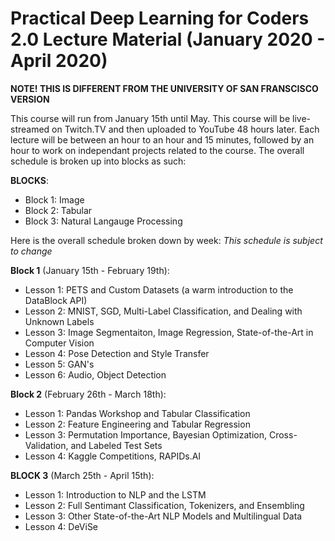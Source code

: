 # Practical Deep Learning for Coders 2.0 Lecture Material (January 2020 - April 2020)
**NOTE! THIS IS DIFFERENT FROM THE UNIVERSITY OF SAN FRANSCISCO VERSION** 

This course will run from January 15th until May. This course will be live-streamed on Twitch.TV and then uploaded to YouTube 48 hours later. Each lecture will be between an hour to an hour and 15 minutes, followed by an hour to work on independant projects related to the course. The overall schedule is broken up into blocks as such:

**BLOCKS**:
* Block 1: Image
* Block 2: Tabular
* Block 3: Natural Langauge Processing

Here is the overall schedule broken down by week:
*This schedule is subject to change*

**Block 1** (January 15th - February 19th):
* Lesson 1: PETS and Custom Datasets (a warm introduction to the DataBlock API)
* Lesson 2: MNIST, SGD, Multi-Label Classification, and Dealing with Unknown Labels
* Lesson 3: Image Segmentaiton, Image Regression, State-of-the-Art in Computer Vision
* Lesson 4: Pose Detection and Style Transfer
* Lesson 5: GAN's
* Lesson 6: Audio, Object Detection

**Block 2** (February 26th - March 18th):
* Lesson 1: Pandas Workshop and Tabular Classification
* Lesson 2: Feature Engineering and Tabular Regression
* Lesson 3: Permutation Importance, Bayesian Optimization, Cross-Validation, and Labeled Test Sets
* Lesson 4: Kaggle Competitions, RAPIDs.AI

**BLOCK 3** (March 25th - April 15th):
* Lesson 1: Introduction to NLP and the LSTM
* Lesson 2: Full Sentimant Classification, Tokenizers, and Ensembling
* Lesson 3: Other State-of-the-Art NLP Models and Multilingual Data
* Lesson 4: DeViSe
